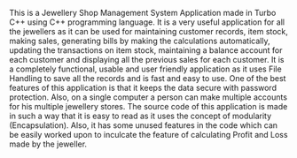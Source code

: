 This is a Jewellery Shop Management System Application made in Turbo C++ using C++ programming language. It is a very useful application for all the jewellers as it can be used for maintaining customer records, item stock, making sales, generating bills by making the calculations automatically, updating the transactions on item stock, maintaining a balance account for each customer and displaying all the previous sales for each customer. It is a completely functional, usable and user friendly application as it uses File Handling to save all the records and is fast and easy to use. One of the best features of this application is that it keeps the data secure with password protection. Also, on a single computer a person can make multiple accounts for his multiple jewellery stores. The source code of this application is made in such a way that it is easy to read as it uses the concept of modularity (Encapsulation). Also, it has some unused features in the code which can be easily worked upon to inculcate the feature of calculating Profit and Loss made by the jeweller.
